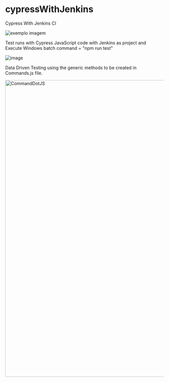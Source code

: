 # cypressWithJenkins

Cypress With Jenkins CI

<img src="https://media-exp1.licdn.com/dms/image/C4E0BAQF1dg2KtKFdPg/company-logo_200_200/0/1626295436859?e=2159024400&v=beta&t=Ib_T9PXXQxkHRKnj3Oe65EKuR6EAh01IgAA6IGvU0FY" alt="exemplo imagem">

Test runs with Cypress JavaScript code with Jenkins as <CypressJenkins> project and Execute Windows batch command = "npm run test"




![image](https://user-images.githubusercontent.com/49794348/192873955-3a6308bf-7c35-4d63-a5d5-b4b986f2373e.png)





Data Driven Testing using the generic methods to be created in Commands.js file.

<img width="942" alt="CommandDotJS" src="https://user-images.githubusercontent.com/49794348/193738734-9c610c31-8ea6-47bc-9098-5d2bc1a44729.PNG">
